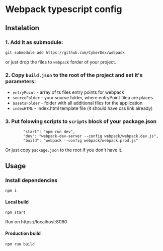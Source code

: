 # Webpack typescript config

## Instalation

### 1. Add it as submodule:
```
git submodule add https://github.com/CyberDex/webpack
```
or just drop the files to `webpack` forder of your project.

### 2. Copy `build.json` to the root of the project and set it's parameters:
- `entryPoint` - array of ts files entry points for webpack
- `sourceFolder` - your sourse folder, where entryPoint filea are places
- `assetsFolder` - folder with all additional files for the application
- `indexHTML` - index.html template file (it should have css link already)

### 3. Put folowing scripts to `scripts` block of your package.json
```
		"start": "npm run dev",
		"dev": "webpack-dev-server --config webpack/webpack.dev.js",
		"build": "webpack --config webpack/webpack.prod.js"

```
Or just copy `package.json` to the root if you don't have it.

## Usage

### Install dependencies
```
npm i
```

#### Local build
```
npm start
```
Run on https://localhost:8080

#### Production build
```
npm run build
```
